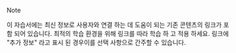 > [!NOTE]
> 이 자습서에는 최신 정보로 사용자와 연결 하는 데 도움이 되는 기존 콘텐츠의 링크가 포함 되어 있습니다. 최적의 학습 환경을 위해 링크를 따라 학습 하 고 적용 하세요. 링크에 "추가 정보" 라고 표시 된 경우이를 선택 사항으로 간주할 수 있습니다.
